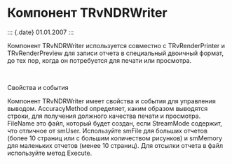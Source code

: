 Компонент TRvNDRWriter
======================

::: {.date}
01.01.2007
:::

Компонент TRvNDRWriter используется совместно с TRvRenderPrinter и
TRvRenderPreview для записи отчета в специальный двоичный формат, до тех
пор, когда он потребуется для печати или просмотра.

 

Свойства и события

Компонент TRvNDRWriter имеет свойства и события для управления выводом.
AccuracyMethod определяет, каким образом выводятся строки, для получения
должного качества печати и просмотра. FileName это файл, который будет
создан, если StreamMode содержит, что отличное от smUser. Используйте
smFile для больших отчетов (более 10 страниц или с большим количеством
рисунков) и smMemory для маленьких отчетов (менее 10 страниц). Для
отсылки отчета в файл используйте метод Execute.
